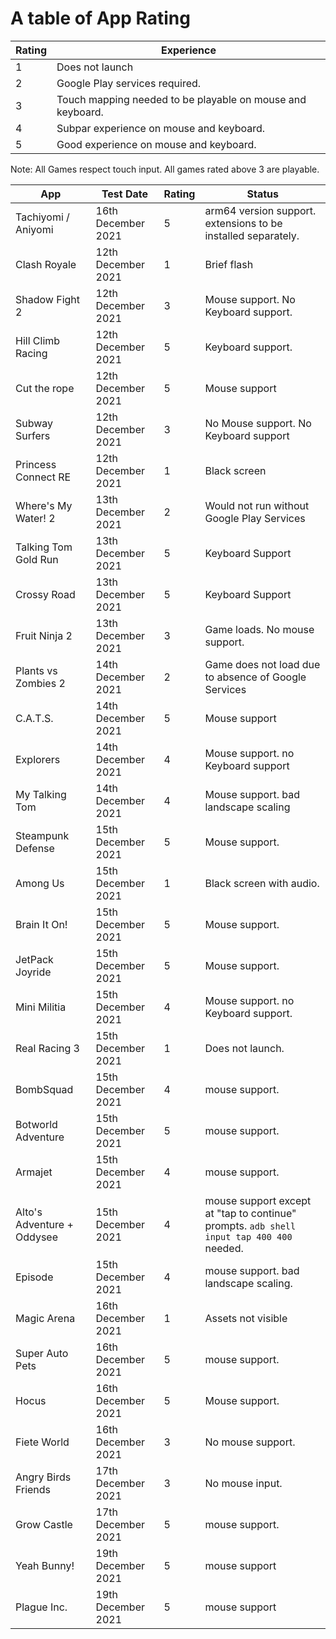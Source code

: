 # A table of App Rating


Rating | Experience
---------|----------
 1 | Does not launch
 2 | Google Play services required.
 3 | Touch mapping needed to be playable on mouse and keyboard.
 4 | Subpar experience on mouse and keyboard.
 5 | Good experience on mouse and keyboard.

Note: All Games respect touch input. All games rated above 3 are playable.

App | Test Date | Rating | Status
---------|----------|---------|---------
 Tachiyomi / Aniyomi | 16th December 2021 | 5 | arm64 version support. extensions to be installed separately.
 Clash Royale | 12th December 2021 | 1 | Brief flash
 Shadow Fight 2 | 12th December 2021 | 3 | Mouse support. No Keyboard support.
 Hill Climb Racing | 12th December 2021 | 5 | Keyboard support.
 Cut the rope | 12th December 2021 | 5 | Mouse support
 Subway Surfers | 12th December 2021 | 3 | No Mouse support. No Keyboard support
 Princess Connect RE | 12th December 2021 | 1 | Black screen
 Where's My Water! 2 | 13th December 2021 | 2 | Would not run without Google Play Services
 Talking Tom Gold Run | 13th December 2021 | 5 | Keyboard Support
 Crossy Road | 13th December 2021 | 5 | Keyboard Support
 Fruit Ninja 2 | 13th December 2021 | 3 | Game loads. No mouse support.
 Plants vs Zombies 2 | 14th December 2021 | 2 | Game does not load due to absence of Google Services
 C.A.T.S. | 14th December 2021 | 5 | Mouse support
 Explorers | 14th December 2021 | 4 | Mouse support. no Keyboard support
 My Talking Tom | 14th December 2021 | 4 | Mouse support. bad landscape scaling
 Steampunk Defense | 15th December 2021 | 5 | Mouse support.
 Among Us | 15th December 2021 | 1 | Black screen with audio.
 Brain It On! | 15th December 2021 | 5 | Mouse support.
 JetPack Joyride | 15th December 2021 | 5 | Mouse support.
 Mini Militia | 15th December 2021 | 4 | Mouse support. no Keyboard support.
 Real Racing 3 | 15th December 2021 | 1 | Does not launch.
 BombSquad | 15th December 2021 | 4 | mouse support.
 Botworld Adventure | 15th December 2021 | 5 | mouse support.
 Armajet | 15th December 2021 | 4 | mouse support.
 Alto's Adventure + Oddysee | 15th December 2021 | 4 | mouse support except at "tap to continue" prompts. ```adb shell input tap 400 400``` needed.
 Episode | 15th December 2021 | 4 | mouse support. bad landscape scaling.
 Magic Arena | 16th December 2021 | 1 | Assets not visible
 Super Auto Pets | 16th December 2021 | 5 | mouse support.
 Hocus | 16th December 2021 | 5 | Mouse support.
 Fiete World | 16th December 2021 | 3 | No mouse support.
 Angry Birds Friends | 17th December 2021 | 3 | No mouse input.
 Grow Castle | 17th December 2021 | 5 | mouse support.
 Yeah Bunny! | 19th December 2021 | 5 | mouse support
 Plague Inc. | 19th December 2021 | 5 | mouse support